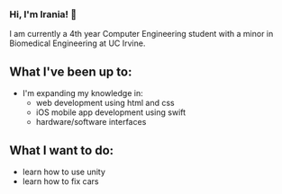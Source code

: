 ### Hi, I'm Irania! :wave:

I am currently a 4th year Computer Engineering student with a minor in Biomedical Engineering at UC Irvine. 

## What I've been up to:
* I'm expanding my knowledge in:
  * web development using html and css
  * iOS mobile app development using swift
  * hardware/software interfaces

## What I want to do:
* learn how to use unity
* learn how to fix cars



<!--
**irania0201/irania0201** is a ✨ _special_ ✨ repository because its `README.md` (this file) appears on your GitHub profile.
* I'm currently working on two projects:
  * a budgeting/organization app 
  * virtual reality physical therapy gloves
Here are some ideas to get you started:

- 🔭 I’m currently working on ...
- 🌱 I’m currently learning ...
- 👯 I’m looking to collaborate on ...
- 🤔 I’m looking for help with ...
- 💬 Ask me about ...
- 📫 How to reach me: ...
- 😄 Pronouns: ...
- ⚡ Fun fact: ...
-->
